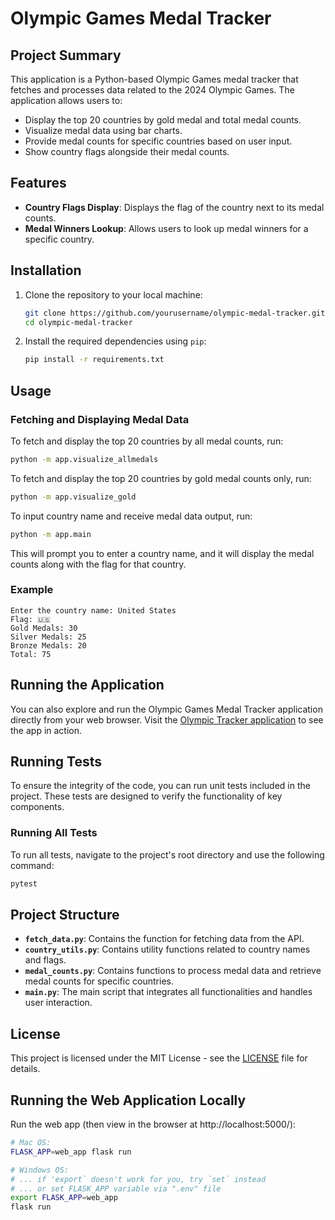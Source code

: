 
# Olympic Games Medal Tracker

## Project Summary

This application is a Python-based Olympic Games medal tracker that fetches and processes data related to the 2024 Olympic Games. The application allows users to:

- Display the top 20 countries by gold medal and total medal counts.
- Visualize medal data using bar charts.
- Provide medal counts for specific countries based on user input.
- Show country flags alongside their medal counts.

## Features

- **Country Flags Display**: Displays the flag of the country next to its medal counts.
- **Medal Winners Lookup**: Allows users to look up medal winners for a specific country.

## Installation

1. Clone the repository to your local machine:

   ```sh
   git clone https://github.com/yourusername/olympic-medal-tracker.git
   cd olympic-medal-tracker
   ```

2. Install the required dependencies using `pip`:

   ```sh
   pip install -r requirements.txt
   ```

## Usage

### Fetching and Displaying Medal Data

To fetch and display the top 20 countries by all medal counts, run:

```sh
python -m app.visualize_allmedals
```

To fetch and display the top 20 countries by gold medal counts only, run:

```sh
python -m app.visualize_gold
```

To input country name and receive medal data output, run:

```sh
python -m app.main
```

This will prompt you to enter a country name, and it will display the medal counts along with the flag for that country.

### Example

```
Enter the country name: United States
Flag: 🇺🇸
Gold Medals: 30
Silver Medals: 25
Bronze Medals: 20
Total: 75
```

## Running the Application

You can also explore and run the Olympic Games Medal Tracker application directly from your web browser. Visit the [Olympic Tracker application](https://olympic-tracker-1.onrender.com/) to see the app in action.

## Running Tests

To ensure the integrity of the code, you can run unit tests included in the project. These tests are designed to verify the functionality of key components.

### Running All Tests

To run all tests, navigate to the project's root directory and use the following command:

```sh
pytest
```

## Project Structure

- **`fetch_data.py`**: Contains the function for fetching data from the API.
- **`country_utils.py`**: Contains utility functions related to country names and flags.
- **`medal_counts.py`**: Contains functions to process medal data and retrieve medal counts for specific countries.
- **`main.py`**: The main script that integrates all functionalities and handles user interaction.

## License

This project is licensed under the MIT License - see the [LICENSE](LICENSE) file for details.

## Running the Web Application Locally

Run the web app (then view in the browser at http://localhost:5000/):

```sh
# Mac OS:
FLASK_APP=web_app flask run

# Windows OS:
# ... if 'export` doesn't work for you, try `set` instead
# ... or set FLASK_APP variable via ".env" file
export FLASK_APP=web_app
flask run
```
